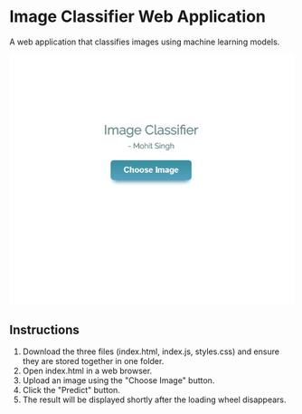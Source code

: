 # Image Classifier Web Application
A web application that classifies images using machine learning models.

![Demo](https://github.com/singhm13/Image-Classifier-Web-Application/blob/master/Demo/Dog%20Breed%20Classification.gif)

## Instructions
1. Download the three files (index.html, index.js, styles.css) and ensure they are stored together in one folder.
2. Open index.html in a web browser.
3. Upload an image using the "Choose Image" button.
4. Click the "Predict" button.
5. The result will be displayed shortly after the loading wheel disappears.
